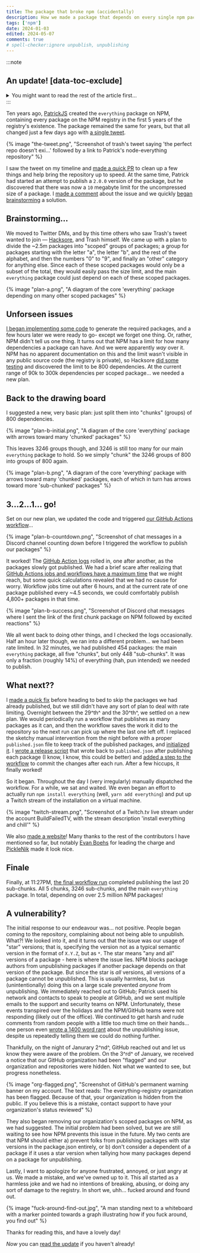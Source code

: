 ```yaml
---
title: The package that broke npm (accidentally)
description: How we made a package that depends on every single npm package... and completey broke npm in the process.
tags: ['npm']
date: 2024-01-03
edited: 2024-05-07
comments: true
# spell-checker:ignore unpublish, unpublishing
---
```


:::note

## An update! [data-toc-exclude]

<details>
	<summary>You might want to read the rest of the article first...</summary>

GitHub has now, a day after writing this, fully "disabled" (whatever that means) our `everything-registry` organization on NPM and GitHub; you can see the email they sent to me below. While I may not agree entirely with the reasoning they provided, I am very thankful that our personal accounts are still intact!

<details>
	<summary>Email from GitHub Trust & Safety</summary>
	{% image "github-trust-and-safety-email.png", "Email from GitHub Trust & Safety (GitHub Support), dated Jan 4, 2024, 1:01PM UTC. Part of the email reads: Your GitHub and npm everything-registry orgs were disabled following reports of activity that may have been in violation of our Open Source Terms and GitHub Acceptable Use Policies." %}
</details>

All of [our scoped packages](https://www.npmjs.com/org/everything-registry) have been deleted, so unpublishing packages should no longer be an issue.

Another note; this story was picked up by some media outlets in the cybersecurity world! [SC Media](https://www.scmagazine.com/news/npm-registry-prank-leaves-developers-unable-to-unpublish-packages), [Checkmarx](https://checkmarx.com/blog/when-everything-goes-wrong-npm-dependency-hell-campaign-2024-edition/), and [BleepingComputer](https://www.bleepingcomputer.com/news/security/everything-blocks-devs-from-removing-their-own-npm-packages/).

<details>
	<summary>The aforementioned articles</summary>
	{% image "sc-media-article.png", "Screenshot of SC Media's article titled 'NPM registry prank leaves developers unable to unpublish packages'" %}
	{% image "checkmarx-article.png", "Screenshot of Checkmarx's article titled 'When Everything Goes Wrong: NPM Dependency-Hell Campaign - 2024 Edition'" %}
	{% image "bleepingcomputer-article.png", "Screenshot of BleepingComputer's article titled 'everything blocks devs from removing their own npm packages'" %}
</details>

{% image "tech-twitter-knows.png", "A meme with an angry man standing behind huge flames with the text: Now all of tech Twitter knows you broke NPM" %}

</details>
:::

Ten years ago, [PatrickJS](https://github.com/PatrickJS) created the `everything` package on NPM, containing every package on the NPM registry in the first 5 years of the registry's existence. The package remained the same for years, but that all changed just a few days ago with [a single tweet](https://twitter.com/trashh_dev/status/1740756965905875311).

{% image "the-tweet.png", "Screenshot of trash's tweet saying 'the perfect repo doesn’t exi…' followed by a link to Patrick's node-everything repository" %}

I saw the tweet on my timeline and [made a quick PR](https://github.com/everything-registry/everything/pull/6) to clean up a few things and help bring the repository up to speed. At the same time, Patrick had started an attempt to publish a `2.0.0` version of the package, but he discovered that there was now a `10` megabyte limit for the uncompressed size of a package. I [made a comment](https://github.com/everything-registry/everything/pull/6#issuecomment-1872278630) about the issue and we quickly [began brainstorming](https://github.com/everything-registry/everything/pull/6#issuecomment-1872294994) a solution.

## Brainstorming...

We moved to Twitter DMs, and by this time others who saw Trash's tweet wanted to join — [Hacksore](https://hacksore.com/), and Trash himself. We came up with a plan to divide the ~2.5m packages into "scoped" groups of packages; a group for packages starting with the letter "a", the letter "b", and the rest of the alphabet, and then the numbers "0" to "9", and finally an "other" category for anything else. Since each of these scoped packages would only be a subset of the total, they would easily pass the size limit, and the main `everything` package could just depend on each of these scoped packages.

{% image "plan-a.png", "A diagram of the core 'everything' package depending on many other scoped packages" %}

## Unforseen issues

[I began implementing some code](https://github.com/everything-registry/everything/pull/7) to generate the required packages, and a few hours later we were ready to go- except we forget one thing. Or, rather, NPM didn't tell us one thing. It turns out that NPM has a limit for how many dependencies a package can have. And we were apparently _way_ over it. NPM has no apparent documentation on this and the limit wasn't visible in any public source code (the registry is private), so Hacksore [did some testing](https://github.com/Hacksore/max-npm-package-deps) and discovered the limit to be 800 dependencies. At the current range of 90k to 300k dependencies per scoped package... we needed a new plan.

## Back to the drawing board

I suggested a new, very basic plan: just split them into "chunks" (groups) of 800 dependencies.

{% image "plan-b-initial.png", "A diagram of the core 'everything' package with arrows toward many 'chunked' packages" %}

This leaves 3246 groups though, and 3246 is still too many for our main `everything` package to hold. So we simply "chunk" the 3246 groups of 800 into groups of 800 again.

{% image "plan-b.png", "A diagram of the core 'everything' package with arrows toward many 'chunked' packages, each of which in turn has arrows toward more 'sub-chunked' packages" %}

## 3...2...1... go!

Set on our new plan, we updated the code and triggered [our GitHub Actions workflow](https://github.com/everything-registry/everything/blob/1aef5aa3aa5e3d0e2107063cad6ce63f9cba9b0b/.github/workflows/release.yml)...

{% image "plan-b-countdown.png", "Screenshot of chat messages in a Discord channel counting down before I triggered the workflow to publish our packages" %}

It worked! The [GitHub Action logs](https://github.com/everything-registry/everything/actions/runs/7361935655/job/20039814620) rolled in, one after another, as the packages slowly got published. We had a brief scare after realizing that [GitHub Actions jobs and workflows have a maximum time](https://docs.github.com/en/actions/learn-github-actions/usage-limits-billing-and-administration) that we might reach, but some quick calculations revealed that we had no cause for worry. Workflow jobs time out after 6 hours, and at the current rate of one package published every ~4.5 seconds, we could comfortably publish 4,800+ packages in that time.

{% image "plan-b-success.png", "Screenshot of Discord chat messages where I sent the link of the first chunk package on NPM followed by excited reactions" %}

We all went back to doing other things, and I checked the logs occasionally. Half an hour later though, we ran into a different problem... we had been rate limited. In 32 minutes, we had published 454 packages: the main `everything` package, all five "chunks", but only 448 "sub-chunks". It was only a fraction (roughly 14%) of everything (hah, pun intended) we needed to publish.

## What next??

I [made a quick fix](https://github.com/everything-registry/everything/commit/1aef5aa3aa5e3d0e2107063cad6ce63f9cba9b0b) before heading to bed to skip the packages we had already published, but we still didn't have any sort of plan to deal with rate limiting. Overnight between the 29^th^ and the 30^th^, we settled on a new plan. We would periodically run a workflow that publishes as many packages as it can, and then the workflow saves the work it did to the repository so the next run can pick up where the last one left off. I replaced the sketchy manual intervention from the night before with a proper `published.json` file to keep track of the published packages, and [initialized it](https://github.com/everything-registry/everything/commit/fafc0ccf92b74eb994136c49b3ae87a7016d6e77). I [wrote a release script](https://github.com/everything-registry/everything/commit/3bd649ab3bd74a6d7933b8e4ad5116b9b987889d) that wrote back to `published.json` after publishing each package (I know, I know, this could be better) and [added a step to the workflow](https://github.com/everything-registry/everything/commit/85c8bed75a15e81c66a750e3ea36a4f3bb166fcc) to commit the changes after each run. After a few hiccups, it finally worked!

So it began. Throughout the day I (very irregularly) manually dispatched the workflow. For a while, we sat and waited. We even began an effort to actually run `npm install everything` (well, `yarn add everything`) and put up a Twitch stream of the installation on a virtual machine.

{% image "twitch-stream.png", "Screenshot of a Twitch.tv live stream under the account BuildFailedTV, with the stream description 'install everything and chill'" %}

We also [made a website](https://everything.npm.lol/)! Many thanks to the rest of the contributors I have mentioned so far, but notably [Evan Boehs](https://boehs.org/) for leading the charge and [PickleNik](https://github.com/PickleNik) made it look nice.

## Finale

Finally, at 11:27PM, [the final workflow run](https://github.com/everything-registry/everything/actions/runs/7368358420) completed publishing the last 20 sub-chunks. All 5 chunks, 3246 sub-chunks, and the main `everything` package. In total, depending on over 2.5 million NPM packages!

## A vulnerability?

The initial response to our endeavour was... not positive. People began coming to the repository, complaining about not being able to unpublish. What?! We looked into it, and it turns out that the issue was our usage of "star" versions; that is, specifying the version not as a typical semantic version in the format of `X.Y.Z`, but as `*`. The star means "any and all" versions of a package - here is where the issue lies. NPM blocks package authors from unpublishing packages if another package depends on that version of the package. But since the star is _all_ versions, all versions of a package cannot be unpublished. This is usually harmless, but us (unintentionally) doing this on a large scale prevented _anyone_ from unpublishing. We immediately reached out to GitHub; Patrick used his network and contacts to speak to people at GitHub, and we sent multiple emails to the support and security teams on NPM. Unfortunately, these events transpired over the holidays and the NPM/GitHub teams were not responding (likely out of the office). We continued to get harsh and rude comments from random people with a little too much time on their hands... one person even [wrote a 1400 word rant](https://github.com/everything-registry/everything/issues/21) about the unpublishing issue, despite us repeatedly telling them we could do nothing further.

Thankfully, on the night of Janurary 2^nd^, GitHub reached out and let us know they were aware of the problem. On the 3^rd^ of January, we received a notice that our GitHub organization had been "flagged" and our organization and repositories were hidden. Not what we wanted to see, but progress nonetheless.

{% image "org-flagged.png", "Screenshot of GitHub's permanent warning banner on my account. The text reads: The everything-registry organization has been flagged. Because of that, your organization is hidden from the public. If you believe this is a mistake, contact support to have your organization's status reviewed" %}

They also began removing our organization's scoped packages on NPM, as we had suggested. The initial problem had been solved, but we are still waiting to see how NPM prevents this issue in the future. My two cents are that NPM should either a) prevent folks from publishing packages with star versions in the package.json entirely, or b) don't consider a dependent of a package if it uses a star version when tallying how many packages depend on a package for unpublishing.

Lastly, I want to apologize for anyone frustrated, annoyed, or just angry at us. We made a mistake, and we've owned up to it. This all started as a harmless joke and we had no intentions of breaking, abusing, or doing any sort of damage to the registry. In short we, uhh... fucked around and found out.

{% image "fuck-around-find-out.jpg", "A man standing next to a whiteboard with a marker pointed towards a graph illustrating how if you fuck around, you find out" %}

Thanks for reading this, and have a lovely day!

_Now_ you can [read the update](#an-update!) if you haven't already!
